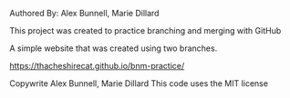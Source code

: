 Authored By: Alex Bunnell, Marie Dillard

This project was created to practice branching and merging with GitHub

A simple website that was created using two branches.

https://thacheshirecat.github.io/bnm-practice/

Copywrite Alex Bunnell, Marie Dillard
This code uses the MIT license
